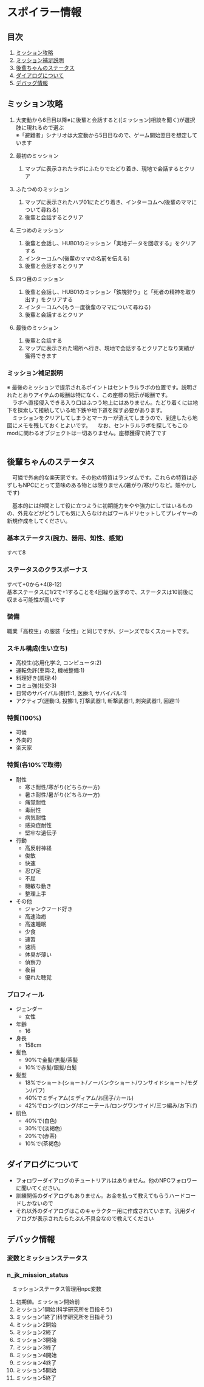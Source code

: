 # スポイラー情報
## 目次
1. [ミッション攻略](#ミッション攻略)
1. [ミッション補足説明](#ミッション補足説明)
1. [後輩ちゃんのステータス](#後輩ちゃんのステータス)
1. [ダイアログについて](#ダイアログについて)
1. [デバッグ情報](#デバック情報)

## ミッション攻略
 1. 大変動から6日目以降※に後輩と会話すると(\[ミッション\]相談を聞く)が選択肢に現れるので選ぶ<br/>
※「避難者」シナリオは大変動から5日目なので、ゲーム開始翌日を想定しています
 1. 最初のミッション
	1. マップに表示されたラボにふたりでたどり着き、現地で会話するとクリア

 1. ふたつめのミッション
	1. マップに表示されたハブ01にたどり着き、インターコムへ(後輩のママについて尋ねる)
	1. 後輩と会話するとクリア

 1. 三つめのミッション
	1. 後輩と会話し、HUB01のミッション「実地データを回収する」をクリアする
	1. インターコムへ(後輩のママの名前を伝える)
	1. 後輩と会話するとクリア

 1. 四つ目のミッション
	1. 後輩と会話し、HUB01のミッション「鉄塊狩り」と「死者の精神を取り出す」をクリアする
	1. インターコムへ(もう一度後輩のママについて尋ねる)
	1. 後輩と会話するとクリア

 1. 最後のミッション
	1. 後輩と会話する
	1. マップに表示された場所へ行き、現地で会話するとクリアとなり実績が獲得できます
	
### ミッション補足説明
※ 最後のミッションで提示されるポイントはセントラルラボの位置です。説明されたとおりアイテムの報酬は特になく、この座標の開示が報酬です。<br/>
　ラボへ直接侵入できる入り口はふつう地上にはありません。たどり着くには地下を探索して接続している地下鉄や地下道を探す必要があります。<br/>
　ミッションをクリアしてしまうとマーカーが消えてしまうので、到達したら地図にメモを残しておくとよいです。
　なお、セントラルラボを探してもこのmodに関わるオブジェクトは一切ありません。座標獲得で終了です<br/>
　
## 後輩ちゃんのステータス
　可憐で外向的な楽天家です。その他の特質はランダムです。これらの特質は必ずしもNPCにとって意味のある物とは限りません(暑がり/寒がりなど。賑やかしです)

　基本的には仲間として役に立つように初期能力をやや強力にしてはいるものの、外見などがどうしても気に入らなければワールドリセットしてプレイヤーの新規作成をしてください。<br/>

### 基本ステータス(腕力、器用、知性、感覚)
すべて8

### ステータスのクラスボーナス
 すべて+0から+4(8-12)<br/>
 基本ステータスに1/2で+1することを4回繰り返すので、ステータスは10前後に収まる可能性が高いです<br/>

### 装備
職業「高校生」の服装「女性」と同じですが、ジーンズでなくスカートです。

### スキル構成(生い立ち) 
  - 高校生(応用化学:2, コンピュータ:2)
  - 運転免許(車両:2, 機械整備:1)
  - 料理好き(調理:4)
  - コミュ強(社交:3)
  - 日常のサバイバル(制作:1, 医療:1, サバイバル:1)
  - アクティブ(運動:3, 投擲:1, 打撃武器:1, 斬撃武器:1, 刺突武器:1, 回避:1)

### 特質(100%)
  - 可憐
  - 外向的
  - 楽天家

### 特質(各10%で取得)
- 耐性
  - 寒さ耐性/寒がり(どちらか一方)
  - 暑さ耐性/暑がり(どちらか一方)
  - 痛覚耐性
  - 毒耐性
  - 病気耐性
  - 感染症耐性
  - 堅牢な遺伝子
- 行動
  - 高反射神経
  - 俊敏
  - 快速
  - 忍び足
  - 不屈
  - 機敏な動き
  - 整理上手
- その他
  - ジャンクフード好き
  - 高速治癒
  - 高速睡眠
  - 少食
  - 速習
  - 速読
  - 体臭が薄い
  - 偵察力
  - 夜目
  - 優れた聴覚

### プロフィール
- ジェンダー
  - 女性
- 年齢
  - 16
- 身長
  - 158cm
- 髪色
  - 90%で金髪/黒髪/茶髪
  - 10%で赤髪/銀髪/白髪
- 髪型
  - 18%でショート(ショート/ノーバンクショート/ワンサイドショート/モダン/パフ)
  - 40%でミディアム(ミディアム/お団子/カール)
  - 42%でロング(ロング/ポニーテール/ロングワンサイド/三つ編み/お下げ)
- 肌色
  - 40%で(白色)
  - 30%で(淡褐色)
  - 20%で(赤茶)
  - 10%で(茶褐色)

## ダイアログについて
- フォロワーダイアログのチュートリアルはありません。他のNPCフォロワーに聞いてください。
- 訓練関係のダイアログもありません。お金を払って教えてもらうハードコードしかないので
- それ以外のダイアログはこのキャラクター用に作成されています。汎用ダイアログが表示されたらたぶん不具合なので教えてください

## デバック情報
### 変数とミッションステータス
### n_jk_mission_status
　ミッションステータス管理用npc変数
1. 初期値。ミッション開始前
1. ミッション1開始(科学研究所を目指そう)
1. ミッション1終了(科学研究所を目指そう)
1. ミッション2開始
1. ミッション2終了
1. ミッション3開始
1. ミッション3終了
1. ミッション4開始
1. ミッション4終了
1. ミッション5開始
1. ミッション5終了

